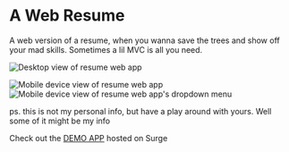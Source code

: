 # A Web Resume
A web version of a resume, when you wanna save the trees and show off your mad skills. Sometimes a lil MVC is all you need.

![Desktop view of resume web app](https://scontent-syd2-1.xx.fbcdn.net/v/t1.0-9/36710739_10160475915605117_4019446144688979968_o.jpg?_nc_cat=0&oh=9e71d4192566ae0e8d203be7039f619a&oe=5BD9732A)

![Mobile device view of resume web app](https://scontent-syd2-1.xx.fbcdn.net/v/t1.0-9/36628941_10160475919615117_8814300982008610816_n.jpg?_nc_cat=0&oh=bbec1f28d87d7e3ffe56d47f6628c156&oe=5BA4F772)![Mobile device view of resume web app's dropdown menu](https://scontent-syd2-1.xx.fbcdn.net/v/t1.0-9/36578389_10160475920305117_6627178578322653184_n.jpg?_nc_cat=0&oh=8d02412d1fcb0e06d835b886ffa09e18&oe=5BE69A7D)

ps. this is not my personal info, but have a play around with yours. Well some of it might be my info

Check out the [DEMO APP](https://anaizing-web-resume-demo.surge.sh) hosted on Surge

